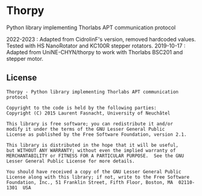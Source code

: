 # Thorpy

Python library implementing Thorlabs APT communication protocol

2022-2023  : Adapted from CidrolinF's version, removed hardcoded values. Tested with HS NanoRotator and KC100R stepper rotators.
2019-10-17 : Adapted from UniNE-CHYN/thorpy to work with Thorlabs BSC201 and stepper motor.

## License

```
Thorpy - Python library implementing Thorlabs APT communication protocol

Copyright to the code is held by the following parties:
Copyright (C) 2015 Laurent Fasnacht, University of Neuchâtel

This library is free software; you can redistribute it and/or
modify it under the terms of the GNU Lesser General Public
License as published by the Free Software Foundation, version 2.1.

This library is distributed in the hope that it will be useful,
but WITHOUT ANY WARRANTY; without even the implied warranty of
MERCHANTABILITY or FITNESS FOR A PARTICULAR PURPOSE.  See the GNU
Lesser General Public License for more details.

You should have received a copy of the GNU Lesser General Public
License along with this library; if not, write to the Free Software
Foundation, Inc., 51 Franklin Street, Fifth Floor, Boston, MA  02110-1301  USA
```
